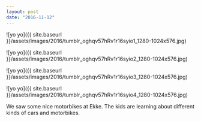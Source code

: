 ```yaml
---
layout: post
date: "2016-11-12"
---
```


![yo yo]({{ site.baseurl }}/assets/images/2016/tumblr_oghqv57hRv1r16syio1_1280-1024x576.jpg)

![yo yo]({{ site.baseurl }}/assets/images/2016/tumblr_oghqv57hRv1r16syio2_1280-1024x576.jpg)

![yo yo]({{ site.baseurl }}/assets/images/2016/tumblr_oghqv57hRv1r16syio3_1280-1024x576.jpg)

![yo yo]({{ site.baseurl }}/assets/images/2016/tumblr_oghqv57hRv1r16syio4_1280-1024x576.jpg)

We saw some nice motorbikes at Ekke. The kids are learning about different kinds of cars and motorbikes.
